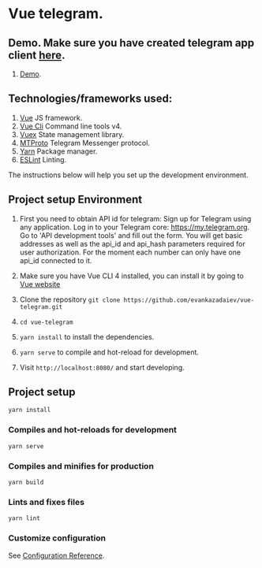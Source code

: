 # Vue telegram.

## Demo. Make sure you have created telegram app client [here](https://my.telegram.org/).

1. [Demo](https://vuegram.herokuapp.com/login).

## Technologies/frameworks used:

1. [Vue](https://vuejs.org/) JS framework.
1. [Vue Cli](https://cli.vuejs.org/) Command line tools v4.
1. [Vuex](https://vuex.vuejs.org/) State management library.
1. [MTProto](https://github.com/zerobias/telegram-mtproto) Telegram Messenger protocol.
1. [Yarn](https://yarnpkg.com/en/) Package manager.
1. [ESLint]() Linting.

The instructions below will help you set up the development environment.

## Project setup Environment

1. First you need to obtain API id for telegram: Sign up for Telegram using any application.
Log in to your Telegram core: https://my.telegram.org.
Go to 'API development tools' and fill out the form.
You will get basic addresses as well as the api_id and api_hash parameters required for user authorization.
For the moment each number can only have one api_id connected to it.

1. Make sure you have Vue CLI 4 installed, you can install it by going to [Vue website](https://cli.vuejs.org/guide/installation.html)
1. Clone the repository `git clone https://github.com/evankazadaiev/vue-telegram.git`
1. `cd vue-telegram`
1. `yarn install` to install the dependencies.
1. `yarn serve` to compile and hot-reload for development.
1. Visit `http://localhost:8080/` and start developing.

## Project setup
```
yarn install
```

### Compiles and hot-reloads for development
```
yarn serve
```

### Compiles and minifies for production
```
yarn build
```

### Lints and fixes files
```
yarn lint
```

### Customize configuration
See [Configuration Reference](https://cli.vuejs.org/config/).
